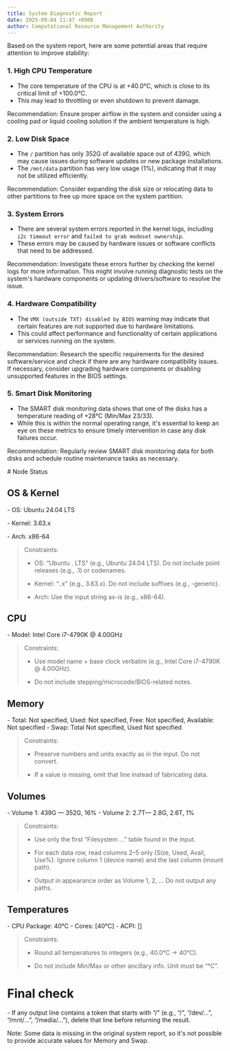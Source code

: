 ```yaml
---
title: System Diagnostic Report
date: 2025-09-04 11:47 +0900
author: Computational Resource Management Authority
---
```

Based on the system report, here are some potential areas that require attention to improve stability:

### 1. **High CPU Temperature**

*   The core temperature of the CPU is at +40.0°C, which is close to its critical limit of +100.0°C.
*   This may lead to throttling or even shutdown to prevent damage.

Recommendation: Ensure proper airflow in the system and consider using a cooling pad or liquid cooling solution if the ambient temperature is high.

### 2. **Low Disk Space**

*   The `/` partition has only 352G of available space out of 439G, which may cause issues during software updates or new package installations.
*   The `/mnt/data` partition has very low usage (1%), indicating that it may not be utilized efficiently.

Recommendation: Consider expanding the disk size or relocating data to other partitions to free up more space on the system partition.

### 3. **System Errors**

*   There are several system errors reported in the kernel logs, including `i2c timeout error` and `failed to grab modeset ownership`.
*   These errors may be caused by hardware issues or software conflicts that need to be addressed.

Recommendation: Investigate these errors further by checking the kernel logs for more information. This might involve running diagnostic tests on the system's hardware components or updating drivers/software to resolve the issue.

### 4. **Hardware Compatibility**

*   The `VMX (outside TXT) disabled by BIOS` warning may indicate that certain features are not supported due to hardware limitations.
*   This could affect performance and functionality of certain applications or services running on the system.

Recommendation: Research the specific requirements for the desired software/service and check if there are any hardware compatibility issues. If necessary, consider upgrading hardware components or disabling unsupported features in the BIOS settings.

### 5. **Smart Disk Monitoring**

*   The SMART disk monitoring data shows that one of the disks has a temperature reading of +28°C (Min/Max 23/33).
*   While this is within the normal operating range, it's essential to keep an eye on these metrics to ensure timely intervention in case any disk failures occur.

Recommendation: Regularly review SMART disk monitoring data for both disks and schedule routine maintenance tasks as necessary.

\# Node Status

## OS & Kernel

\- OS: Ubuntu 24.04 LTS

\- Kernel: 3.63.x

\- Arch: x86-64

> Constraints:
>
> - OS: “Ubuntu <major>.<minor> LTS” (e.g., Ubuntu 24.04 LTS). Do not include point releases (e.g., .1) or codenames.
>
> - Kernel: “<major>.<minor>.x” (e.g., 3.63.x). Do not include suffixes (e.g., -generic).
>
> - Arch: Use the input string as-is (e.g., x86-64).

## CPU

\- Model: Intel Core i7-4790K @ 4.00GHz

> Constraints:
>
> - Use model name + base clock verbatim (e.g., Intel Core i7-4790K @ 4.00GHz).
>
> - Do not include stepping/microcode/BIOS-related notes.

## Memory

\- Total: Not specified, Used: Not specified, Free: Not specified, Available: Not specified
\- Swap: Total Not specified, Used Not specified

> Constraints:
>
> - Preserve numbers and units exactly as in the input. Do not convert.
>
> - If a value is missing, omit that line instead of fabricating data.

## Volumes

\- Volume 1: 439G — 352G, 16%
\- Volume 2: 2.7T— 2.8G, 2.6T, 1%

> Constraints:
>
> - Use only the first “Filesystem …” table found in the input.
>
> - For each data row, read columns 2–5 only (Size, Used, Avail, Use%). Ignore column 1 (device name) and the last column (mount path).
>
> - Output in appearance order as Volume 1, 2, … Do not output any paths.

## Temperatures

\- CPU Package: 40°C
\- Cores: [40°C]
\- ACPI: []

> Constraints:
>
> - Round all temperatures to integers (e.g., 40.0°C → 40°C).
>
> - Do not include Min/Max or other ancillary info. Unit must be “°C”.

# Final check

\- If any output line contains a token that starts with “/” (e.g., “/”, “/dev/...”, “/mnt/...”, “/media/...”), delete that line before returning the result.

Note: Some data is missing in the original system report, so it's not possible to provide accurate values for Memory and Swap.
